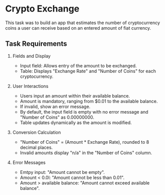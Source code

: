 # Crypto Exchange

This task was to build an app that estimates the number of cryptocurrency coins a user can receive based on an entered amount of fiat currency.

## Task Requirements

1. Fields and Display

   - Input field: Allows entry of the amount to be exchanged.
   - Table: Displays "Exchange Rate" and "Number of Coins" for each cryptocurrency.

2. User Interactions

   - Users input an amount within their available balance.
   - Amount is mandatory, ranging from $0.01 to the available balance.
   - If invalid, show an error message.
   - By default, the input field is empty with no error message and "Number of Coins" as 0.00000000.
   - Table updates dynamically as the amount is modified.

3. Conversion Calculation

   - "Number of Coins" = (Amount \* Exchange Rate), rounded to 8 decimal places.
   - Invalid amounts display "n/a" in the "Number of Coins" column.

4. Error Messages
   - Emtpy input: "Amount cannot be empty".
   - Amount < 0.0l: "Amount cannot be less than 0.01".
   - Amount > available balance: "Amount cannot exceed available balance".
